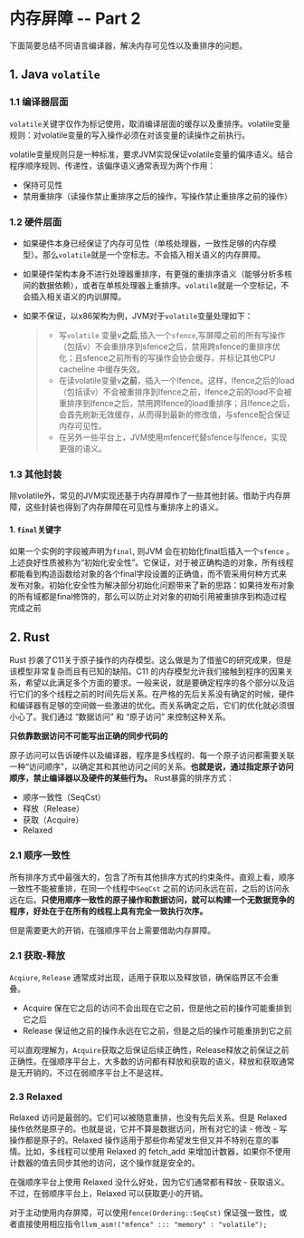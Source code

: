 # 内存屏障 -- Part 2

下面简要总结不同语言编译器，解决内存可见性以及重排序的问题。

## 1. Java `volatile`

### 1.1 编译器层面

`volatile`关键字仅作为标记使用，取消编译层面的缓存以及重排序。volatile变量规则：对volatile变量的写入操作必须在对该变量的读操作之前执行。

volatile变量规则只是一种标准，要求JVM实现保证volatile变量的偏序语义。结合程序顺序规则、传递性，该偏序语义通常表现为两个作用：

+ 保持可见性
+ 禁用重排序（读操作禁止重排序之后的操作，写操作禁止重排序之前的操作）

### 1.2 硬件层面

+  如果硬件本身已经保证了内存可见性（单核处理器，一致性足够的内存模型）。那么`volatile`就是一个空标志。不会插入相关语义的内存屏障。

+ 如果硬件架构本身不进行处理器重排序，有更强的重排序语义（能够分析多核间的数据依赖），或者在单核处理器上重排序。`volatile`就是一个空标记，不会插入相关语义的内训屏障。

+ 如果不保证，以x86架构为例，JVM对于`volatile`变量处理如下：

  > + 写`volatile` 变量v**之后**,插入一个`sfence`,写屏障之前的所有写操作（包括v）不会重排序到sfence之后，禁用跨sfence的重排序优化；且sfence之前所有的写操作会协会缓存，并标记其他CPU cacheline 中缓存失效。
  > + 在读volatile变量v**之前**，插入一个lfence。这样，lfence之后的load（包括读v）不会被重排序到lfence之前，lfence之前的load不会被重排序到lfence之后，禁用跨lfence的load重排序；且lfence之后，会首先刷新无效缓存，从而得到最新的修改值，与sfence配合保证内存可见性。
  > + 在另外一些平台上，JVM使用mfence代替sfence与lfence，实现更强的语义。

### 1.3 其他封装

除volatile外，常见的JVM实现还基于内存屏障作了一些其他封装。借助于内存屏障，这些封装也得到了内存屏障在可见性与重排序上的语义。

#### 1. `final`关键字

如果一个实例的字段被声明为`final`, 则JVM 会在初始化final后插入一个`sfence` 。上述良好性质被称为“初始化安全性”。它保证，对于被正确构造的对象，所有线程都能看到构造函数给对象的各个final字段设置的正确值，而不管采用何种方式来发布对象。初始化安全性为解决部分初始化问题带来了新的思路：如果待发布对象的所有域都是final修饰的，那么可以防止对对象的初始引用被重排序到构造过程完成之前

## 2. Rust 

Rust 抄袭了C11关于原子操作的内存模型。这么做是为了借鉴C的研究成果，但是该模型非常复杂而且有已知的缺陷。C11 的内存模型允许我们接触到程序的因果关系，希望以此满足多个方面的要求。一般来说，就是要确定程序的各个部分以及运行它们的多个线程之前的时间先后关系。在严格的先后关系没有确定的时候，硬件和编译器有足够的空间做一些激进的优化。而关系确定之后，它们的优化就必须很小心了。我们通过 “数据访问” 和 “原子访问” 来控制这种关系。

**只依靠数据访问不可能写出正确的同步代码的**

原子访问可以告诉硬件以及编译器，程序是多线程的、每一个原子访问都需要关联一种“访问顺序”，以确定其和其他访问之间的关系。**也就是说，通过指定原子访问顺序，禁止编译器以及硬件的某些行为。** Rust暴露的排序方式：

+ 顺序一致性（SeqCst）
+ 释放（Release）
+ 获取（Acquire）
+ Relaxed

### 2.1 顺序一致性

所有排序方式中最强大的，包含了所有其他排序方式的约束条件。直观上看，顺序一致性不能被重排，在同一个线程中`SeqCst` 之前的访问永远在前，之后的访问永远在后。**只使用顺序一致性的原子操作和数据访问，就可以构建一个无数据竞争的程序，好处在于在所有的线程上具有完全一致执行次序。**

但是需要更大的开销，在强顺序平台上需要借助内存屏障。

### 2.1 获取-释放

`Acqiure`, `Release` 通常成对出现，适用于获取以及释放锁，确保临界区不会重叠。

+ Acquire 保在它之后的访问不会出现在它之前，但是他之前的操作可能重排到它之后
+ Release 保证他之前的操作永远在它之前，但是之后的操作可能重排到它之前

可以直观理解为，`Acquire`获取之后保证后续正确性，Release释放之前保证之前正确性。在强顺序平台上，大多数的访问都有释放和获取的语义，释放和获取通常是无开销的。不过在弱顺序平台上不是这样。

### 2.3 Relaxed

Relaxed 访问是最弱的。它们可以被随意重排，也没有先后关系。但是 Relaxed 操作依然是原子的。也就是说，它并不算是数据访问，所有对它的读 - 修改 - 写操作都是原子的。Relaxed 操作适用于那些你希望发生但又并不特别在意的事情。比如，多线程可以使用 Relaxed 的 fetch_add 来增加计数器，如果你不使用计数器的值去同步其他的访问，这个操作就是安全的。

在强顺序平台上使用 Relaxed 没什么好处，因为它们通常都有释放 - 获取语义。不过，在弱顺序平台上，Relaxed 可以获取更小的开销。

对于主动使用内存屏障，可以使用`fence(Ordering::SeqCst)` 保证强一致性，或者直接使用相应指令`llvm_asm!("mfence" ::: "memory" : "volatile");` 